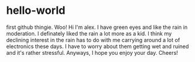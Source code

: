 # hello-world
first github thingie. Woo!
Hi I'm alex. I have green eyes and like the rain in moderation. I definately
liked the rain a lot more as a kid. I think my declining interest in the
rain has to do with me carrying around a lot of electronics these days.
I have to worry about them getting wet and ruined and it's rather stressful.
Anyways, I hope you enjoy your day. Cheers!
